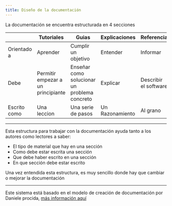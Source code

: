 ```yaml
---
title: Diseño de la documentación
---
```


La documentación se encuentra estructurada en 4 secciones

|              | Tutoriales                         | Guias                                        | Explicaciones   | Referencia            |
|--------------|------------------------------------|----------------------------------------------|-----------------|-----------------------|
| Orientado a  | Aprender                           | Cumplir un objetivo                          | Entender        | Informar              |
| Debe         | Permitir empezar a un principiante | Enseñar como solucionar un problema concreto | Explicar        | Describir el software |
| Escrito como | Una leccion                        | Una serie de pasos                           | Un Razonamiento | Al grano              |

---

Esta estructura para trabajar con la documentación ayuda tanto a los autores como lectores a saber:
- El tipo de material que hay en una sección
- Como debe estar escrita una sección
- Que debe haber escrito en una sección
- En que sección debe estar escrito

Una vez entendida esta estructura, es muy sencillo donde hay que cambiar o mejorar la documentación

---
Este sistema está basado en el modelo de creación de documentación por Daniele procida, [más información aquí](https://documentation.divio.com)